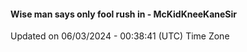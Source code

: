 #### Wise man says only fool rush in - McKidKneeKaneSir
Updated on 06/03/2024 - 00:38:41 (UTC) Time Zone
